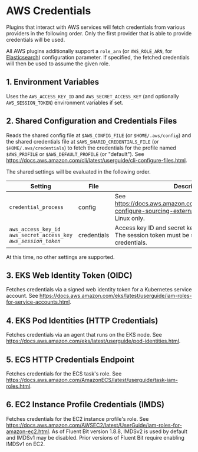 # AWS Credentials

Plugins that interact with AWS services will fetch credentials from various providers in the following order.
Only the first provider that is able to provide credentials will be used.

All AWS plugins additionally support a `role_arn` (or `AWS_ROLE_ARN`, for [Elasticsearch](../pipeline/outputs/elasticsearch.md)) configuration parameter. If specified, the fetched credentials will then be used to assume the given role.

## 1. Environment Variables

Uses the `AWS_ACCESS_KEY_ID` and `AWS_SECRET_ACCESS_KEY` (and optionally `AWS_SESSION_TOKEN`) environment variables if set.

## 2. Shared Configuration and Credentials Files

Reads the shared config file at `$AWS_CONFIG_FILE` (or `$HOME/.aws/config`) and the shared credentials file at `$AWS_SHARED_CREDENTIALS_FILE` (or `$HOME/.aws/credentials`) to fetch the credentials for the profile named `$AWS_PROFILE` or `$AWS_DEFAULT_PROFILE` (or "default"). See https://docs.aws.amazon.com/cli/latest/userguide/cli-configure-files.html.

The shared settings will be evaluated in the following order.

Setting|File|Description
---|---|---
`credential_process`|config| See https://docs.aws.amazon.com/cli/latest/userguide/cli-configure-sourcing-external.html.<br/>Supported on Linux only.
`aws_access_key_id`<br/>`aws_secret_access_key`<br/>*`aws_session_token`*|credentials|Access key ID and secret key to use to authenticate.<br/>The session token must be set for temporary credentials.

At this time, no other settings are supported.

## 3. EKS Web Identity Token (OIDC)

Fetches credentials via a signed web identity token for a Kubernetes service account.
See https://docs.aws.amazon.com/eks/latest/userguide/iam-roles-for-service-accounts.html.

## 4. EKS Pod Identities (HTTP Credentials)

Fetches credentials via an agent that runs on the EKS node.
See https://docs.aws.amazon.com/eks/latest/userguide/pod-identities.html.

## 5. ECS HTTP Credentials Endpoint

Fetches credentials for the ECS task's role.
See https://docs.aws.amazon.com/AmazonECS/latest/userguide/task-iam-roles.html.

## 6. EC2 Instance Profile Credentials (IMDS)

Fetches credentials for the EC2 instance profile's role.
See https://docs.aws.amazon.com/AWSEC2/latest/UserGuide/iam-roles-for-amazon-ec2.html.
As of Fluent Bit version 1.8.8, IMDSv2 is used by default and IMDSv1 may be disabled. Prior versions of Fluent Bit require enabling IMDSv1 on EC2.